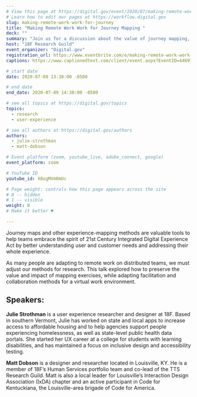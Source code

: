 ```yaml
---
# View this page at https://digital.gov/event/2020/07/making-remote-work-work-for-journey
# Learn how to edit our pages at https://workflow.digital.gov
slug: making-remote-work-work-for-journey
title: "Making Remote Work Work for Journey Mapping "
deck: ""
summary: "Join us for a discussion about the value of journey mapping, and how to adapt the mapping process to make the most out of remote collaboration. "
host: "18F Research Guild"
event_organizer: "Digital.gov"
registration_url: https://www.eventbrite.com/e/making-remote-work-work-for-journey-mapping-tickets-109037319558
captions: https://www.captionedtext.com/client/event.aspx?EventID=4469789&CustomerID=321

# start date
date: 2020-07-09 13:30:00 -0500

# end date
end_date: 2020-07-09 14:30:00 -0500

# see all topics at https://digital.gov/topics
topics:
  - research
  - user-experience

# see all authors at https://digital.gov/authors
authors:
  - julie-strothman
  - matt-dobson

# Event platform (zoom, youtube_live, adobe_connect, google)
event_platform: zoom

# YouTube ID
youtube_id: X8ogMVm0mUc

# Page weight: controls how this page appears across the site
# 0 -- hidden
# 1 -- visible
weight: 0
# Make it better ♥

---
```


Journey maps and other experience-mapping methods are valuable tools to help teams embrace the spirit of 21st Century Integrated Digital Experience Act by better understanding user and customer needs and addressing their whole experience.

As many people are adapting to remote work on distributed teams, we must adjust our methods for research. This talk explored how to preserve the value and impact of mapping exercises, while adapting facilitation and collaboration methods for a virtual work environment.

## Speakers:

**Julie Strothman** is a user experience researcher and designer at 18F. Based in southern Vermont, Julie has worked on state and local apps to increase access to affordable housing and to help agencies support people experiencing homelessness, as well as state-level public health data portals. She started her UX career at a college for students with learning disabilities, and has maintained a focus on inclusive design and accessibility testing.

**Matt Dobson** is a designer and researcher located in Louisville, KY. He is a member of 18F’s Human Services portfolio team and co-lead of the TTS Research Guild. Matt is also a local leader for Louisville’s Interaction Design Association (IxDA) chapter and an active participant in Code for Kentuckiana, the Louisville-area brigade of Code for America.
